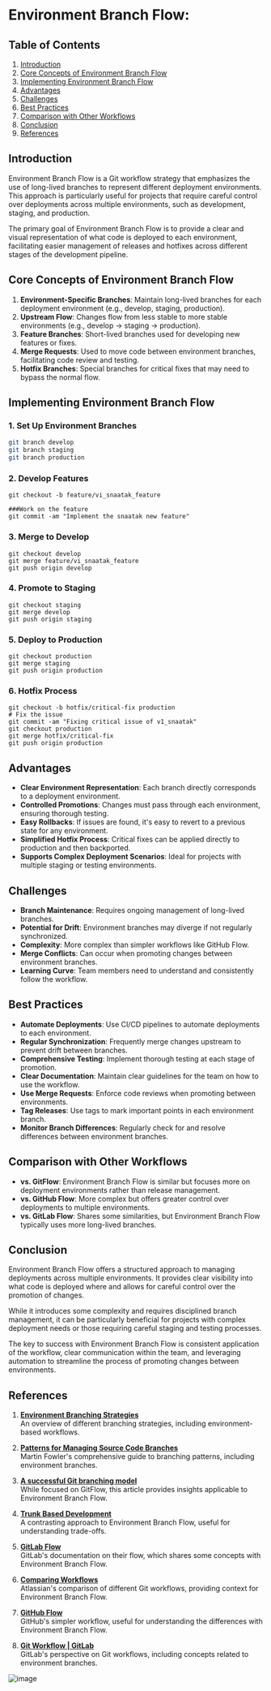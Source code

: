 # Environment Branch Flow:

## Table of Contents

1. [Introduction](#introduction)
2. [Core Concepts of Environment Branch Flow](#core-concepts-of-environment-branch-flow)
3. [Implementing Environment Branch Flow](#implementing-environment-branch-flow)
4. [Advantages](#advantages)
5. [Challenges](#challenges)
6. [Best Practices](#best-practices)
7. [Comparison with Other Workflows](#comparison-with-other-workflows)
8. [Conclusion](#conclusion)
9. [References](#References)

## Introduction

Environment Branch Flow is a Git workflow strategy that emphasizes the use of long-lived branches to represent different deployment environments. This approach is particularly useful for projects that require careful control over deployments across multiple environments, such as development, staging, and production.

The primary goal of Environment Branch Flow is to provide a clear and visual representation of what code is deployed to each environment, facilitating easier management of releases and hotfixes across different stages of the development pipeline.

## Core Concepts of Environment Branch Flow

1. **Environment-Specific Branches**: Maintain long-lived branches for each deployment environment (e.g., develop, staging, production).
2. **Upstream Flow**: Changes flow from less stable to more stable environments (e.g., develop → staging → production).
3. **Feature Branches**: Short-lived branches used for developing new features or fixes.
4. **Merge Requests**: Used to move code between environment branches, facilitating code review and testing.
5. **Hotfix Branches**: Special branches for critical fixes that may need to bypass the normal flow.

## Implementing Environment Branch Flow

### 1. Set Up Environment Branches

```bash
git branch develop
git branch staging
git branch production
```

### 2. Develop Features

```
git checkout -b feature/vi_snaatak_feature

###Work on the feature
git commit -am "Implement the snaatak new feature"
```

### 3. Merge to Develop

```
git checkout develop
git merge feature/vi_snaatak_feature
git push origin develop
```

### 4. Promote to Staging

```
git checkout staging
git merge develop
git push origin staging
```

### 5. Deploy to Production

```
git checkout production
git merge staging
git push origin production
```

### 6. Hotfix Process

```
git checkout -b hotfix/critical-fix production
# Fix the issue
git commit -am "Fixing critical issue of v1_snaatak"
git checkout production
git merge hotfix/critical-fix
git push origin production
```

## Advantages

- **Clear Environment Representation**: Each branch directly corresponds to a deployment environment.
- **Controlled Promotions**: Changes must pass through each environment, ensuring thorough testing.
- **Easy Rollbacks**: If issues are found, it's easy to revert to a previous state for any environment.
- **Simplified Hotfix Process**: Critical fixes can be applied directly to production and then backported.
- **Supports Complex Deployment Scenarios**: Ideal for projects with multiple staging or testing environments.

## Challenges

- **Branch Maintenance**: Requires ongoing management of long-lived branches.
- **Potential for Drift**: Environment branches may diverge if not regularly synchronized.
- **Complexity**: More complex than simpler workflows like GitHub Flow.
- **Merge Conflicts**: Can occur when promoting changes between environment branches.
- **Learning Curve**: Team members need to understand and consistently follow the workflow.

## Best Practices

- **Automate Deployments**: Use CI/CD pipelines to automate deployments to each environment.
- **Regular Synchronization**: Frequently merge changes upstream to prevent drift between branches.
- **Comprehensive Testing**: Implement thorough testing at each stage of promotion.
- **Clear Documentation**: Maintain clear guidelines for the team on how to use the workflow.
- **Use Merge Requests**: Enforce code reviews when promoting between environments.
- **Tag Releases**: Use tags to mark important points in each environment branch.
- **Monitor Branch Differences**: Regularly check for and resolve differences between environment branches.

## Comparison with Other Workflows

- **vs. GitFlow**: Environment Branch Flow is similar but focuses more on deployment environments rather than release management.
- **vs. GitHub Flow**: More complex but offers greater control over deployments to multiple environments.
- **vs. GitLab Flow**: Shares some similarities, but Environment Branch Flow typically uses more long-lived branches.

## Conclusion

Environment Branch Flow offers a structured approach to managing deployments across multiple environments. It provides clear visibility into what code is deployed where and allows for careful control over the promotion of changes.

While it introduces some complexity and requires disciplined branch management, it can be particularly beneficial for projects with complex deployment needs or those requiring careful staging and testing processes.

The key to success with Environment Branch Flow is consistent application of the workflow, clear communication within the team, and leveraging automation to streamline the process of promoting changes between environments.

## References

1. **[Environment Branching Strategies](https://medium.com/@patrickporto/4-branching-workflows-for-git-30d0aaee7bf)**  
   An overview of different branching strategies, including environment-based workflows.

2. **[Patterns for Managing Source Code Branches](https://martinfowler.com/articles/branching-patterns.html)**  
   Martin Fowler's comprehensive guide to branching patterns, including environment branches.

3. **[A successful Git branching model](https://nvie.com/posts/a-successful-git-branching-model/)**  
   While focused on GitFlow, this article provides insights applicable to Environment Branch Flow.

4. **[Trunk Based Development](https://trunkbaseddevelopment.com/)**  
   A contrasting approach to Environment Branch Flow, useful for understanding trade-offs.

5. **[GitLab Flow](https://docs.gitlab.com/ee/topics/gitlab_flow.html)**  
   GitLab's documentation on their flow, which shares some concepts with Environment Branch Flow.

6. **[Comparing Workflows](https://www.atlassian.com/git/tutorials/comparing-workflows)**  
   Atlassian's comparison of different Git workflows, providing context for Environment Branch Flow.

7. **[GitHub Flow](https://guides.github.com/introduction/flow/)**  
   GitHub's simpler workflow, useful for understanding the differences with Environment Branch Flow.

8. **[Git Workflow | GitLab](https://docs.gitlab.com/ee/topics/git/git_workflow.html)**  
   GitLab's perspective on Git workflows, including concepts related to environment branches.

![image](https://github.com/user-attachments/assets/ac10f2c7-7379-4943-bd3a-90ad10791d41)
